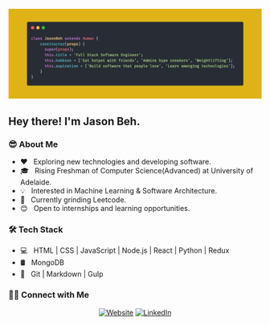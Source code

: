 ![Profile Header](header.png)

<h2> Hey there! I'm Jason Beh.</h2>

<h3> 😎 About Me </h3>

- ❤  &nbsp; Exploring new technologies and developing software.
- 🎓 &nbsp; Rising Freshman of Computer Science(Advanced) at University of Adelaide.
- 💡  &nbsp; Interested in Machine Learning & Software Architecture.
- 🌱 &nbsp; Currently grinding Leetcode.
- 😊 &nbsp; Open to internships and learning opportunities.

<h3>🛠 Tech Stack</h3>

- 💻 &nbsp; HTML | CSS | JavaScript | Node.js | React | Python | Redux
- 🛢 &nbsp; MongoDB
- 🔧 &nbsp; Git | Markdown | Gulp

<h3> 🤝🏻 Connect with Me </h3>

<p align="center">
<a href="https://www.jasonbeh.com/"><img alt="Website" src="https://img.shields.io/badge/Website-www.jasonbeh.com-yellow?style=flat-square&logo=globe"></a>
<a href="https://www.linkedin.com/in/jason-beh"><img alt="LinkedIn" src="https://img.shields.io/badge/LinkedIn-Jason%20Behm%20-yellow?style=flat-square&logo=linkedin"></a>
</p>

